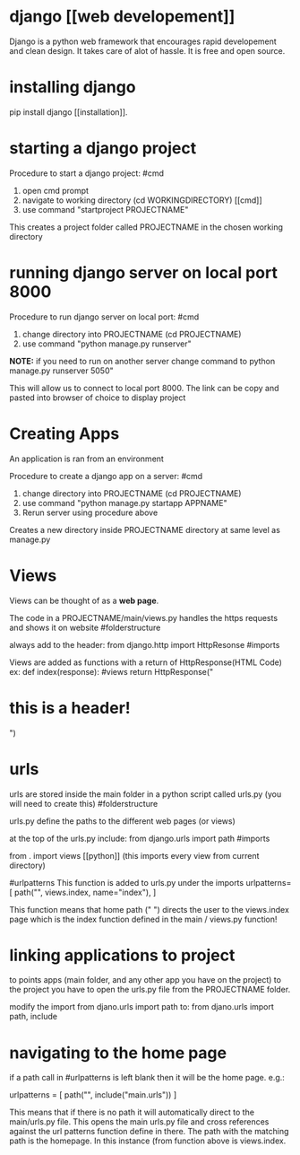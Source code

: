 # django [[web developement]]
Django is a python web framework that encourages rapid developement and clean design. It takes care of alot of hassle. It is free and open source. 

# installing django

pip install django [[installation]].

# starting a django project 
Procedure to start a django project: #cmd 
1. open cmd prompt 
2. navigate to working directory (cd WORKINGDIRECTORY) [[cmd]]
3. use command "startproject PROJECTNAME"

This creates a project folder called PROJECTNAME in the chosen working directory

# running django server on local port 8000 

Procedure to run django server on local port: #cmd
1. change directory into PROJECTNAME (cd PROJECTNAME)
2. use command "python manage.py runserver"

**NOTE:** if you need to run on another server change command to python manage.py runserver 5050"

This will allow us to connect to local port 8000. The link can be copy and pasted into browser of choice to display project

# Creating Apps
An application is ran from an environment

Procedure to create a django app on a server: #cmd
1. change directory into PROJECTNAME (cd PROJECTNAME)
2. use command "python manage.py startapp APPNAME"
3. Rerun server using procedure above

Creates a new directory inside PROJECTNAME directory at same level as manage.py

# Views
Views can be thought of as a **web page**. 

The code in a PROJECTNAME/main/views.py handles the https requests and shows it on website #folderstructure

always add to the header: 
from django.http import HttpResonse #imports

Views are added as functions with a return of HttpResponse(HTML Code)
ex: 
	def index(response): #views
		return HttpResponse("<h1>this is a header!</h1>")

# urls

urls are stored inside the main folder in a python script called urls.py (you will need to create this) #folderstructure

urls.py define the paths to the different web pages (or views)

at the top of the urls.py include:
from django.urls import path #imports 

from . import views [[python]]    (this imports every view from current directory)

#urlpatterns
This function is added to urls.py under the imports
urlpatterns=[
path("", views.index, name="index"),
]

This function means that home path (" ") directs the user to the views.index page which is the index function defined in the main / views.py function!


# linking applications to project
to points apps (main folder, and any other app you have on the project) to the project you have to open the urls.py file from the PROJECTNAME folder.

modify the import from djano.urls import path to:
	from djano.urls import path, include


# navigating to the home page
if a path call in #urlpatterns is left blank then it will be the home page. e.g.:

urlpatterns = [
	path("", include("main.urls"))
]

This means that if there is no path it will automatically direct to the main/urls.py file. This opens the main urls.py file and cross references against the url patterns function define in there. The path with the matching path is the homepage. In this instance (from function above is views.index.